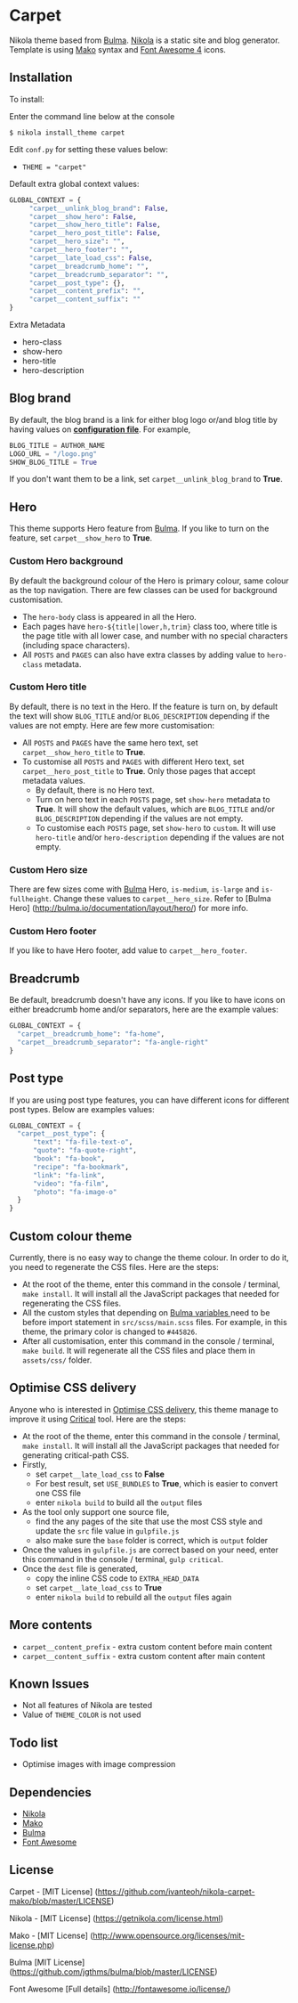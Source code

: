 # Carpet

Nikola theme based from [Bulma](http://bulma.io/). [Nikola](https://getnikola.com/)
is a static site and blog generator. Template is using
[Mako](http://www.makotemplates.org/) syntax and
[Font Awesome 4](http://fontawesome.io/) icons.

## Installation

To install:

Enter the command line below at the console

```
$ nikola install_theme carpet
```

Edit ``conf.py`` for setting these values below:

* ``THEME = "carpet"``

Default extra global context values:

```python
GLOBAL_CONTEXT = {
     "carpet__unlink_blog_brand": False,
     "carpet__show_hero": False,
     "carpet__show_hero_title": False,
     "carpet__hero_post_title": False,
     "carpet__hero_size": "",
     "carpet__hero_footer": "",
     "carpet__late_load_css": False,
     "carpet__breadcrumb_home": "",
     "carpet__breadcrumb_separator": "",
     "carpet__post_type": {},
     "carpet__content_prefix": "",
     "carpet__content_suffix": ""
}
```

Extra Metadata

* hero-class
* show-hero
* hero-title
* hero-description

## Blog brand

By default, the blog brand is a link for either blog logo or/and blog title by
having values on **[configuration file](https://getnikola.com/conf.html)**. For
example,

```python
BLOG_TITLE = AUTHOR_NAME
LOGO_URL = "/logo.png"
SHOW_BLOG_TITLE = True
```

If you don't want them to be a link, set ``carpet__unlink_blog_brand`` to
**True**.

## Hero

This theme supports Hero feature from [Bulma](http://bulma.io/). If you
like to turn on the feature, set ``carpet__show_hero`` to **True**.

### Custom Hero background 
By default the background colour of the Hero is primary colour, same colour as
the top navigation. There are few classes can be used for background
customisation. 

* The ``hero-body`` class is appeared in all the Hero.
* Each pages have ``hero-${title|lower,h,trim}`` class too, where title is the
  page title with all lower case, and number with no special characters
  (including space characters).
* All ``POSTS`` and ``PAGES`` can also have extra classes by adding value to
  ``hero-class`` metadata.

### Custom Hero title

By default, there is no text in the Hero. If the feature is turn on, by default
the text will show ``BLOG_TITLE`` and/or ``BLOG_DESCRIPTION`` depending if the
values are not empty. Here are few more customisation:

* All ``POSTS`` and ``PAGES`` have the same hero text, set
  ``carpet__show_hero_title`` to **True**. 
* To customise all ``POSTS`` and ``PAGES`` with different Hero text, set
  ``carpet__hero_post_title`` to **True**. Only those pages that accept
  metadata values.
  * By default, there is no Hero text.
  * Turn on hero text in each ``POSTS`` page, set ``show-hero`` metadata to
    **True**. It will show the default values, which are ``BLOG_TITLE`` and/or ``BLOG_DESCRIPTION`` depending if the values are not empty.
  * To customise each ``POSTS`` page, set ``show-hero`` to ``custom``. It will
    use ``hero-title`` and/or ``hero-description`` depending if the values are
    not empty.

### Custom Hero size

There are few sizes come with [Bulma](http://bulma.io/) Hero, ``is-medium``,
``is-large`` and ``is-fullheight``. Change these values to
``carpet__hero_size``. Refer to
[Bulma Hero] (http://bulma.io/documentation/layout/hero/) for more info.

### Custom Hero footer

If you like to have Hero footer, add value to ``carpet__hero_footer``.

## Breadcrumb

Be default, breadcrumb doesn't have any icons. If you like to have icons on either breadcrumb home and/or separators, here are the example values:

```python
GLOBAL_CONTEXT = {
  "carpet__breadcrumb_home": "fa-home",
  "carpet__breadcrumb_separator": "fa-angle-right"
}
```

## Post type

If you are using post type features, you can have different icons for different post types. Below are examples values:

```python
GLOBAL_CONTEXT = {
  "carpet__post_type": {
      "text": "fa-file-text-o",
      "quote": "fa-quote-right",
      "book": "fa-book",
      "recipe": "fa-bookmark",
      "link": "fa-link",
      "video": "fa-film",
      "photo": "fa-image-o"
  }
}
```

## Custom colour theme

Currently, there is no easy way to change the theme colour. In order to do it,
you need to regenerate the CSS files. Here are the steps:

* At the root of the theme, enter this command in the console / terminal,
  ``make install``. It will install all the JavaScript packages that needed for
  regenerating the CSS files.
* All the custom styles that depending on
  [Bulma variables ](http://bulma.io/documentation/overview/variables/)
  need to be before import statement in ``src/scss/main.scss`` files. For
  example, in this theme, the primary color is changed to ``#445826``.
* After all customisation, enter this command in the console / terminal,
  ``make build``. It will regenerate all the CSS files and place them in ``assets/css/`` folder.

## Optimise CSS delivery 

Anyone who is interested in [Optimise CSS delivery](https://developers.google.com/speed/docs/insights/OptimizeCSSDelivery), this theme manage to improve it using
[Critical](https://github.com/addyosmani/critical/blob/master/README.md)
tool. Here are the steps:

* At the root of the theme, enter this command in the console / terminal,
  ``make install``. It will install all the JavaScript packages that needed for
  generating critical-path CSS.
* Firstly,
  * set ``carpet__late_load_css`` to **False**
  * For best result, set ``USE_BUNDLES`` to **True**, which is easier to convert
    one CSS file
  * enter ``nikola build`` to build all the ``output`` files
* As the tool only support one source file,
  * find the any pages of the site that use the most CSS style and update the
    ``src`` file value in ``gulpfile.js``
  * also make sure the ``base`` folder is correct, which is ``output`` folder
* Once the values in ``gulpfile.js`` are correct based on your need, enter this
  command in the console / terminal, ``gulp critical``.
* Once the ``dest`` file is generated,
  * copy the inline CSS code to ``EXTRA_HEAD_DATA``
  * set ``carpet__late_load_css`` to **True**
  * enter ``nikola build`` to rebuild all the ``output`` files again
  
## More contents

* ``carpet__content_prefix`` - extra custom content before main content
* ``carpet__content_suffix`` - extra custom content after main content

## Known Issues

* Not all features of Nikola are tested
* Value of ``THEME_COLOR`` is not used

## Todo list

* Optimise images with image compression 

## Dependencies

* [Nikola](https://getnikola.com/)
* [Mako](http://www.makotemplates.org/) 
* [Bulma](http://bulma.io/)
* [Font Awesome](http://fontawesome.io/)

## License

Carpet - [MIT License]
(https://github.com/ivanteoh/nikola-carpet-mako/blob/master/LICENSE)

Nikola - [MIT License]
(https://getnikola.com/license.html)

Mako - [MIT License]
(http://www.opensource.org/licenses/mit-license.php)

Bulma [MIT License]
(https://github.com/jgthms/bulma/blob/master/LICENSE)

Font Awesome [Full details]
(http://fontawesome.io/license/)
